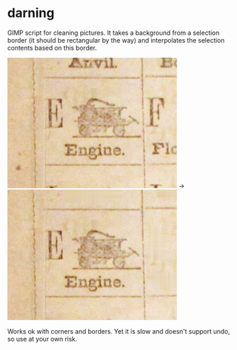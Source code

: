 darning
=======

GIMP script for cleaning pictures. It takes a background from a selection border (it should be rectangular by the way) and interpolates the selection contents based on this border.

<img src="screenshots/E_before.png"> -> <img src="screenshots/E_after.png"> 

Works ok with corners and borders. Yet it is slow and doesn't support undo, so use at your own risk. 
